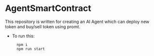 # AgentSmartContract

This repository is written for creating an AI Agent which can deploy new token and buy/sell token using promt.
- To run this:
  ```
    npm i
    npm run start
  ```
